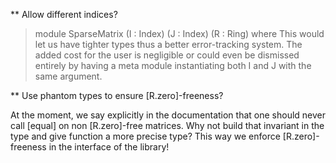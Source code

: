** Allow different indices?

  > module SparseMatrix (I : Index) (J : Index) (R : Ring) where
  This would let us have tighter types thus a better error-tracking
  system. The added cost for the user is negligible or could even
  be dismissed entirely by having a meta module instantiating both
  I and J with the same argument.

** Use phantom types to ensure [R.zero]-freeness?

  At the moment, we say explicitly in the documentation that one
  should never call [equal] on non [R.zero]-free matrices. Why
  not build that invariant in the type and give function a more
  precise type? This way we enforce [R.zero]-freeness in the
  interface of the library!
